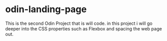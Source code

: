 # odin-landing-page
This is the second Odin Project that is will code.
in this project i will go deeper into the CSS properties such as Flexbox and spacing the web page out.